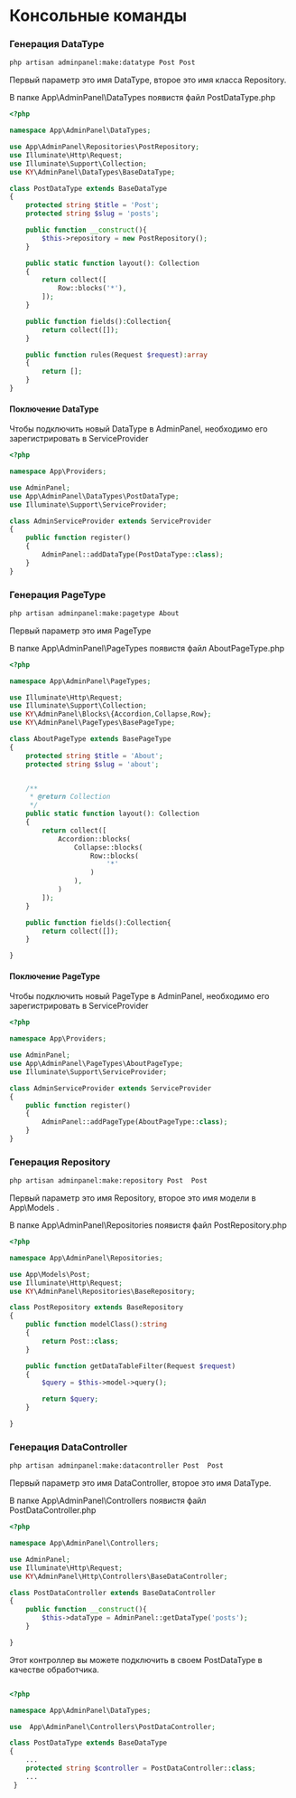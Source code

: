 # Консольные команды

### Генерация DataType

```bash
php artisan adminpanel:make:datatype Post Post
```
Первый параметр это имя DataType, второе это имя класса Repository.

В папке App\AdminPanel\DataTypes появистя файл PostDataType.php


```php
<?php

namespace App\AdminPanel\DataTypes;

use App\AdminPanel\Repositories\PostRepository;
use Illuminate\Http\Request;
use Illuminate\Support\Collection;
use KY\AdminPanel\DataTypes\BaseDataType;

class PostDataType extends BaseDataType
{
    protected string $title = 'Post';
    protected string $slug = 'posts';

    public function __construct(){
        $this->repository = new PostRepository();
    }

    public static function layout(): Collection
    {
        return collect([
            Row::blocks('*'),
        ]);
    }

    public function fields():Collection{
        return collect([]);
    }

    public function rules(Request $request):array
    {
        return [];
    }
}
```

#### Поключение DataType

Чтобы подключить новый DataType в AdminPanel, необходимо его зарегистрировать в ServiceProvider

```php
<?php

namespace App\Providers;

use AdminPanel;
use App\AdminPanel\DataTypes\PostDataType;
use Illuminate\Support\ServiceProvider;

class AdminServiceProvider extends ServiceProvider
{
    public function register()
    {
        AdminPanel::addDataType(PostDataType::class);
    }
}
```

### Генерация PageType

```bash
php artisan adminpanel:make:pagetype About 
```
Первый параметр это имя PageType

В папке App\AdminPanel\PageTypes появистя файл AboutPageType.php


```php
<?php

namespace App\AdminPanel\PageTypes;

use Illuminate\Http\Request;
use Illuminate\Support\Collection;
use KY\AdminPanel\Blocks\{Accordion,Collapse,Row};
use KY\AdminPanel\PageTypes\BasePageType;

class AboutPageType extends BasePageType
{
    protected string $title = 'About';
    protected string $slug = 'about';


    /**
     * @return Collection
     */
    public static function layout(): Collection
    {
        return collect([
            Accordion::blocks(
                Collapse::blocks(
                    Row::blocks(
                        '*'
                    )
                ),
            )
        ]);
    }

    public function fields():Collection{
        return collect([]);
    }

}
```

#### Поключение PageType

Чтобы подключить новый PageType в AdminPanel, необходимо его зарегистрировать в ServiceProvider

```php
<?php

namespace App\Providers;

use AdminPanel;
use App\AdminPanel\PageTypes\AboutPageType;
use Illuminate\Support\ServiceProvider;

class AdminServiceProvider extends ServiceProvider
{
    public function register()
    {
        AdminPanel::addPageType(AboutPageType::class);
    }
}
```

### Генерация Repository

```bash
php artisan adminpanel:make:repository Post  Post
```

Первый параметр это имя Repository, второе это имя модели в App\Models .

В папке App\AdminPanel\Repositories появистя файл PostRepository.php

```php
<?php

namespace App\AdminPanel\Repositories;

use App\Models\Post;
use Illuminate\Http\Request;
use KY\AdminPanel\Repositories\BaseRepository;

class PostRepository extends BaseRepository
{
    public function modelClass():string
    {
        return Post::class;
    }

    public function getDataTableFilter(Request $request)
    {
        $query = $this->model->query();

        return $query;
    }

}
```

### Генерация DataController

```bash
php artisan adminpanel:make:datacontroller Post  Post
```

Первый параметр это имя DataController, второе это имя DataType.

В папке App\AdminPanel\Controllers появистя файл PostDataController.php

```php
<?php

namespace App\AdminPanel\Controllers;

use AdminPanel;
use Illuminate\Http\Request;
use KY\AdminPanel\Http\Controllers\BaseDataController;

class PostDataController extends BaseDataController
{
    public function __construct(){
        $this->dataType = AdminPanel::getDataType('posts');
    }

}
```
Этот контроллер вы можете подключить в своем PostDataType в качестве обработчика.

```php

<?php

namespace App\AdminPanel\DataTypes;

use  App\AdminPanel\Controllers\PostDataController;

class PostDataType extends BaseDataType
{
    ...
    protected string $controller = PostDataController::class;
    ...
 }

```
